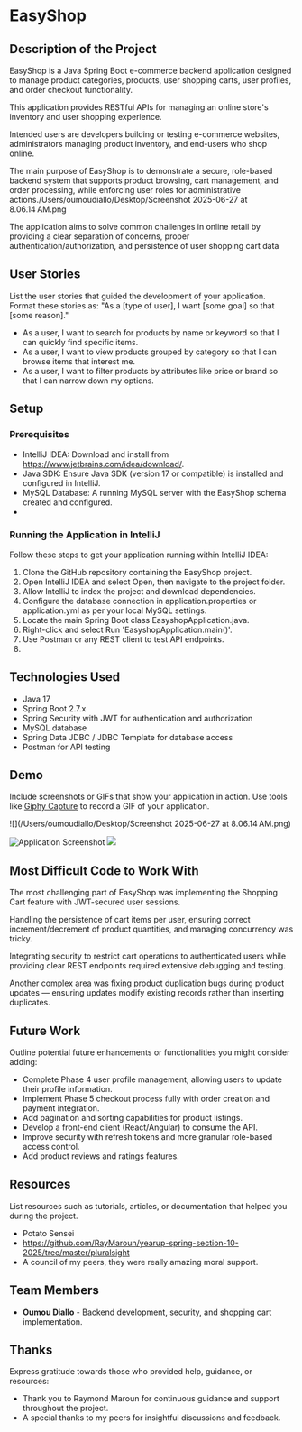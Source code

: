# EasyShop

## Description of the Project

EasyShop is a Java Spring Boot e-commerce backend application designed to manage product categories, products, user shopping carts, user profiles, and order checkout functionality. 

This application provides RESTful APIs for managing an online store's inventory and user shopping experience.

Intended users are developers building or testing e-commerce websites, administrators managing product inventory, and end-users who shop online.

The main purpose of EasyShop is to demonstrate a secure, role-based backend system that supports product browsing, cart management, and order processing, while enforcing user roles for administrative actions./Users/oumoudiallo/Desktop/Screenshot 2025-06-27 at 8.06.14 AM.png

The application aims to solve common challenges in online retail by providing a clear separation of concerns, proper authentication/authorization, and persistence of user shopping cart data


## User Stories

List the user stories that guided the development of your application. Format these stories as: "As a [type of user], I want [some goal] so that [some reason]."

- As a user, I want to search for products by name or keyword so that I can quickly find specific items.
- As a user, I want to view products grouped by category so that I can browse items that interest me.
- As a user, I want to filter products by attributes like price or brand so that I can narrow down my options.

## Setup

### Prerequisites

- IntelliJ IDEA: Download and install from https://www.jetbrains.com/idea/download/. 
- Java SDK: Ensure Java SDK (version 17 or compatible) is installed and configured in IntelliJ. 
- MySQL Database: A running MySQL server with the EasyShop schema created and configured.
- 
### Running the Application in IntelliJ

Follow these steps to get your application running within IntelliJ IDEA:

1. Clone the GitHub repository containing the EasyShop project. 
2. Open IntelliJ IDEA and select Open, then navigate to the project folder. 
3. Allow IntelliJ to index the project and download dependencies. 
4. Configure the database connection in application.properties or application.yml as per your local MySQL settings. 
5. Locate the main Spring Boot class EasyshopApplication.java. 
6. Right-click and select Run 'EasyshopApplication.main()'. 
7. Use Postman or any REST client to test API endpoints.
8. 
## Technologies Used

- Java 17 
- Spring Boot 2.7.x 
- Spring Security with JWT for authentication and authorization 
- MySQL database 
- Spring Data JDBC / JDBC Template for database access 
- Postman for API testing

## Demo

Include screenshots or GIFs that show your application in action. Use tools like [Giphy Capture](https://giphy.com/apps/giphycapture) to record a GIF of your application.

![](/Users/oumoudiallo/Desktop/Screenshot 2025-06-27 at 8.06.14 AM.png)

![Application Screenshot](path/to/your/screenshot.png)
![](![img.png](img.png))

## Most Difficult Code to Work With
The most challenging part of EasyShop was implementing the Shopping Cart feature with JWT-secured user sessions. 

Handling the persistence of cart items per user, ensuring correct increment/decrement of product quantities, and managing concurrency was tricky.

Integrating security to restrict cart operations to authenticated users while providing clear REST endpoints required extensive debugging and testing.

Another complex area was fixing product duplication bugs during product updates — ensuring updates modify existing records rather than inserting duplicates.

## Future Work

Outline potential future enhancements or functionalities you might consider adding:

- Complete Phase 4 user profile management, allowing users to update their profile information. 
- Implement Phase 5 checkout process fully with order creation and payment integration. 
- Add pagination and sorting capabilities for product listings. 
- Develop a front-end client (React/Angular) to consume the API. 
- Improve security with refresh tokens and more granular role-based access control. 
- Add product reviews and ratings features.

## Resources

List resources such as tutorials, articles, or documentation that helped you during the project.

- Potato Sensei
- https://github.com/RayMaroun/yearup-spring-section-10-2025/tree/master/pluralsight
- A council of my peers, they were really amazing moral support.

## Team Members

- **Oumou Diallo** -  Backend development, security, and shopping cart implementation.


## Thanks

Express gratitude towards those who provided help, guidance, or resources:

- Thank you to Raymond Maroun for continuous guidance and support throughout the project. 
- A special thanks to my peers for insightful discussions and feedback.
 